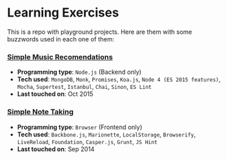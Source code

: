 Learning Exercises
==================

This is a repo with playground projects. Here are them with some buzzwords used in each one of them:

### [Simple Music Recomendations](./music-recomendations)

- **Programming type**: `Node.js` (Backend only)
- **Tech used**: `MongoDB`, `Monk`, `Promises`, `Koa.js`, `Node 4 (ES 2015 features)`, `Mocha`, `Supertest`, `Istanbul`, `Chai`, `Sinon`, `ES Lint`
- **Last touched on**: Oct 2015

### [Simple Note Taking](./note-taking)

- **Programming type**: `Browser` (Frontend only)
- **Tech used**: `Backbone.js`, `Marionette`, `LocalStorage`, `Browserify`, `LiveReload`, `Foundation`, `Casper.js`, `Grunt`, `JS Hint`
- **Last touched on**: Sep 2014

